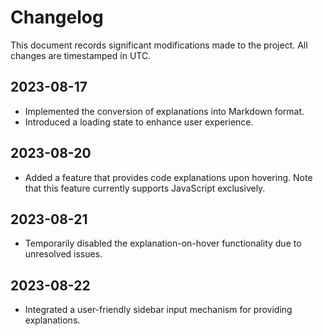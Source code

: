 # Changelog

This document records significant modifications made to the project. All changes are timestamped in UTC.

## 2023-08-17

- Implemented the conversion of explanations into Markdown format.
- Introduced a loading state to enhance user experience.

## 2023-08-20

- Added a feature that provides code explanations upon hovering. Note that this feature currently supports JavaScript exclusively.

## 2023-08-21

- Temporarily disabled the explanation-on-hover functionality due to unresolved issues.

## 2023-08-22

- Integrated a user-friendly sidebar input mechanism for providing explanations.